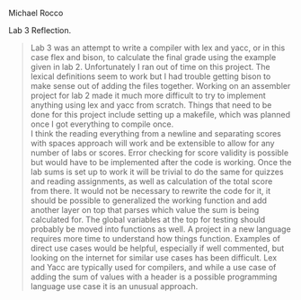 Michael Rocco

Lab 3 Reflection.

>	Lab 3 was an attempt to write a compiler with lex and yacc, or in this case flex and bison, to calculate the final grade using the example given in lab 2.  Unfortunately I ran out of time on this project.  The lexical definitions seem to work but I had trouble getting bison to make sense out of adding the files together.  Working on an assembler project for lab 2 made it much more difficult to try to implement anything using lex and yacc from scratch.  Things that need to be done for this project include setting up a makefile, which was planned once I got everything to compile once.    
>	I think the reading everything from a newline and separating scores with spaces approach will work and be extensible to allow for any number of labs or scores.  Error checking for score validity is possible but would have to be implemented after the code is working.  Once the lab sums is set up to work it will be trivial to do the same for quizzes and reading assignments, as well as calculation of the total score from there.  It would not be necessary to rewrite the code for it, it should be possible to generalized the working function and add another layer on top that parses which value the sum is being calculated for.  The global variables at the top for testing should probably be moved into functions as well.  A project in a new language requires more time to understand how things function.  Examples of direct use cases would be helpful, especially if well commented, but looking on the internet for similar use cases has been difficult.  Lex and Yacc are typically used for compilers, and while a use case of adding the sum of values with a header is a possible programming language use case it is an unusual approach. 
